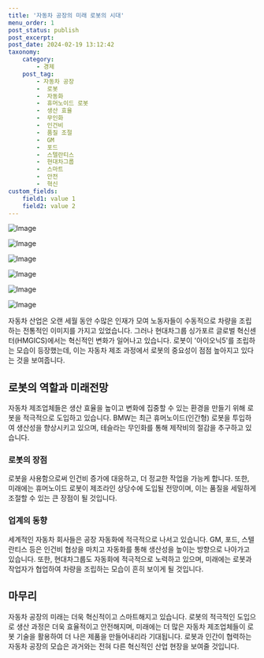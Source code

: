```yaml
---
title: '자동차 공장의 미래 로봇의 시대'
menu_order: 1
post_status: publish
post_excerpt: 
post_date: 2024-02-19 13:12:42
taxonomy:
    category:
        - 경제
    post_tag:
        - 자동차 공장
        -  로봇
        -  자동화
        -  휴머노이드 로봇
        -  생산 효율
        -  무인화
        -  인건비
        -  품질 조절
        -  GM
        -  포드
        -  스텔란티스
        -  현대차그룹
        -  스마트
        -  안전
        -  혁신
custom_fields:
    field1: value 1
    field2: value 2
---
```


![Image](https://imgnews.pstatic.net/image/025/2024/02/13/0003340959_001_20240213100701044.jpg?type=w647)

![Image](https://imgnews.pstatic.net/image/025/2024/02/13/0003340959_002_20240213100701085.jpg?type=w647)

![Image](https://imgnews.pstatic.net/image/025/2024/02/13/0003340959_003_20240213100701121.jpg?type=w647)

![Image](https://imgnews.pstatic.net/image/025/2024/02/13/0003340959_004_20240213100701157.jpg?type=w647)

![Image](https://imgnews.pstatic.net/image/025/2024/02/13/0003340959_005_20240213100701195.jpg?type=w647)

![Image](https://imgnews.pstatic.net/image/025/2024/02/13/0003340959_006_20240213100701234.jpg?type=w647)

자동차 산업은 오랜 세월 동안 수많은 인재가 모여 노동자들이 수동적으로 차량을 조립하는 전통적인 이미지를 가지고 있었습니다. 그러나 현대차그룹 싱가포르 글로벌 혁신센터(HMGICS)에서는 혁신적인 변화가 일어나고 있습니다. 로봇이 '아이오닉5'를 조립하는 모습이 등장했는데, 이는 자동차 제조 과정에서 로봇의 중요성이 점점 높아지고 있다는 것을 보여줍니다.
## 로봇의 역할과 미래전망
자동차 제조업체들은 생산 효율을 높이고 변화에 집중할 수 있는 환경을 만들기 위해 로봇을 적극적으로 도입하고 있습니다. BMW는 최근 휴머노이드(인간형) 로봇을 투입하여 생산성을 향상시키고 있으며, 테슬라는 무인화를 통해 제작비의 절감을 추구하고 있습니다. 
### 로봇의 장점
로봇을 사용함으로써 인건비 증가에 대응하고, 더 정교한 작업을 가능케 합니다. 또한, 미래에는 휴머노이드 로봇이 제조라인 상당수에 도입될 전망이며, 이는 품질을 세밀하게 조절할 수 있는 큰 장점이 될 것입니다.
### 업계의 동향
세계적인 자동차 회사들은 공장 자동화에 적극적으로 나서고 있습니다. GM, 포드, 스텔란티스 등은 인건비 협상을 마치고 자동화를 통해 생산성을 높이는 방향으로 나아가고 있습니다. 또한, 현대차그룹도 자동화에 적극적으로 노력하고 있으며, 미래에는 로봇과 작업자가 협업하여 차량을 조립하는 모습이 흔히 보이게 될 것입니다.
## 마무리
자동차 공장의 미래는 더욱 혁신적이고 스마트해지고 있습니다. 로봇의 적극적인 도입으로 생산 과정은 더욱 효율적이고 안전해지며, 미래에는 더 많은 자동차 제조업체들이 로봇 기술을 활용하여 더 나은 제품을 만들어내리라 기대됩니다. 로봇과 인간이 협력하는 자동차 공장의 모습은 과거와는 전혀 다른 혁신적인 산업 현장을 보여줄 것입니다.
